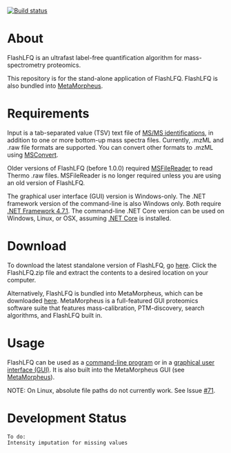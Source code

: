 [![Build status](https://ci.appveyor.com/api/projects/status/5mue0eiapbb6gk0u?svg=true)](https://ci.appveyor.com/project/robertmillikin/flashlfq)

# About
FlashLFQ is an ultrafast label-free quantification algorithm for mass-spectrometry proteomics. 

This repository is for the stand-alone application of FlashLFQ. FlashLFQ is also bundled into [MetaMorpheus](https://github.com/smith-chem-wisc/MetaMorpheus).

# Requirements
Input is a tab-separated value (TSV) text file of [MS/MS identifications](https://github.com/smith-chem-wisc/FlashLFQ/wiki/Identification-Input-Formats), in addition to one or more bottom-up mass spectra files. Currently, .mzML and .raw file formats are supported. You can convert other formats to .mzML using [MSConvert](https://github.com/smith-chem-wisc/FlashLFQ/wiki/Converting-spectral-data-files-with-MSConvert).

Older versions of FlashLFQ (before 1.0.0) required [MSFileReader](https://thermo.flexnetoperations.com/control/thmo/search?query=MSFileReader+3.0+SP2) to read Thermo .raw files. MSFileReader is no longer required unless you are using an old version of FlashLFQ.

The graphical user interface (GUI) version is Windows-only. The .NET framework version of the command-line is also Windows only. Both require [.NET Framework 4.7.1](https://dotnet.microsoft.com/download/dotnet-framework). The command-line .NET Core version can be used on Windows, Linux, or OSX, assuming [.NET Core](https://dotnet.microsoft.com/download) is installed.

# Download
To download the latest standalone version of FlashLFQ, go [here](https://github.com/smith-chem-wisc/FlashLFQ/releases/latest). Click the FlashLFQ.zip file and extract the contents to a desired location on your computer.

Alternatively, FlashLFQ is bundled into MetaMorpheus, which can be downloaded [here](https://github.com/smith-chem-wisc/MetaMorpheus). MetaMorpheus is a full-featured GUI proteomics software suite that features mass-calibration, PTM-discovery, search algorithms, and FlashLFQ built in.

# Usage
FlashLFQ can be used as a [command-line program](https://github.com/smith-chem-wisc/FlashLFQ/wiki/Using-the-Command-Line) or in a [graphical user interface (GUI)](https://github.com/smith-chem-wisc/FlashLFQ/wiki/Using-the-Graphical-User-Interface-(GUI)). It is also built into the MetaMorpheus GUI (see [MetaMorpheus](https://github.com/smith-chem-wisc/MetaMorpheus)).

NOTE: On Linux, absolute file paths do not currently work. See Issue [#71](https://github.com/smith-chem-wisc/FlashLFQ/issues/71).

# Development Status
    To do: 
    Intensity imputation for missing values
    
